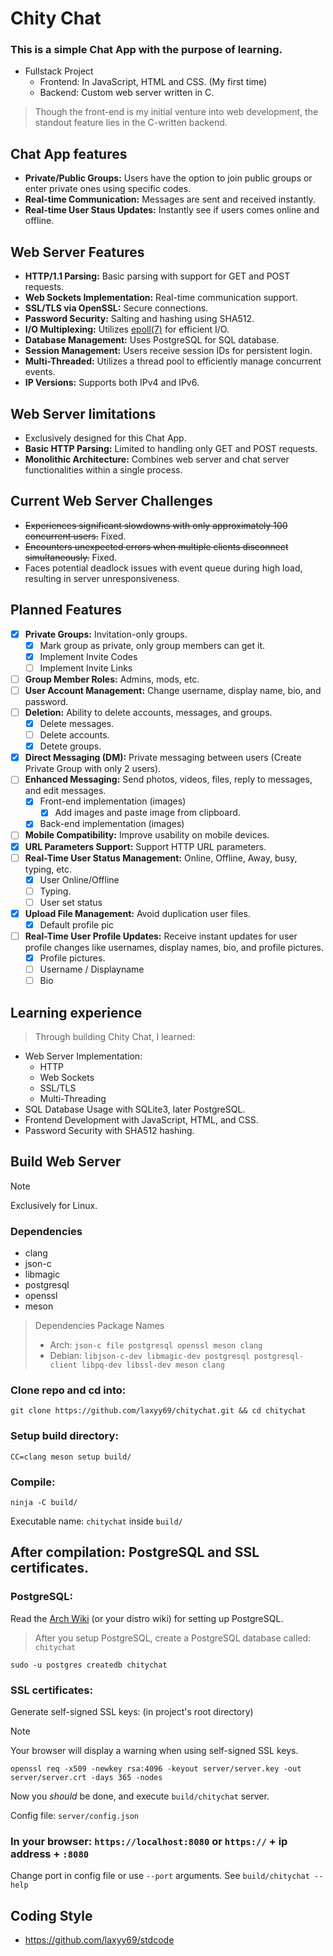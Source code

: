 # Chity Chat
### This is a simple Chat App with the purpose of learning.
* Fullstack Project
   * Frontend: In JavaScript, HTML and CSS. (My first time)
   * Backend: Custom web server written in C.
> Though the front-end is my initial venture into web development, the standout feature lies in the C-written backend.

## Chat App features
* **Private/Public Groups:** Users have the option to join public groups or enter private ones using specific codes.
* **Real-time Communication:** Messages are sent and received instantly.
* **Real-time User Staus Updates:** Instantly see if users comes online and offline.

## Web Server Features
* **HTTP/1.1 Parsing:** Basic parsing with support for GET and POST requests.
* **Web Sockets Implementation:** Real-time communication support.
* **SSL/TLS via OpenSSL:** Secure connections.
* **Password Security:** Salting and hashing using SHA512.
* **I/O Multiplexing:** Utilizes [epoll(7)](https://man7.org/linux/man-pages/man7/epoll.7.html) for efficient I/O.
* **Database Management:** Uses PostgreSQL for SQL database.
* **Session Management:** Users receive session IDs for persistent login.
* **Multi-Threaded:** Utilizes a thread pool to efficiently manage concurrent events.
* **IP Versions:** Supports both IPv4 and IPv6.

## Web Server limitations
* Exclusively designed for this Chat App.
* **Basic HTTP Parsing:** Limited to handling only GET and POST requests.
* **Monolithic Architecture:** Combines web server and chat server functionalities within a single process.

## Current Web Server Challenges
* ~~Experiences significant slowdowns with only approximately 100 concurrent users.~~ Fixed.
* ~~Encounters unexpected errors when multiple clients disconnect simultaneously.~~ Fixed.
* Faces potential deadlock issues with event queue during high load, resulting in server unresponsiveness.

## Planned Features
- [x] **Private Groups:** Invitation-only groups.
   - [X] Mark group as private, only group members can get it.
   - [X] Implement Invite Codes
   - [ ] Implement Invite Links
- [ ] **Group Member Roles:** Admins, mods, etc.
- [ ] **User Account Management:** Change username, display name, bio, and password.
- [ ] **Deletion:** Ability to delete accounts, messages, and groups.
   - [x] Delete messages.
   - [ ] Delete accounts.
   - [x] Detete groups. 
- [x] **Direct Messaging (DM):** Private messaging between users (Create Private Group with only 2 users).
- [ ] **Enhanced Messaging:** Send photos, videos, files, reply to messages, and edit messages.
   - [X] Front-end implementation (images)
      - [X] Add images and paste image from clipboard.
   - [X] Back-end implementation (images) 
- [ ] **Mobile Compatibility:** Improve usability on mobile devices.
- [X] **URL Parameters Support:** Support HTTP URL parameters.
- [ ] **Real-Time User Status Management:** Online, Offline, Away, busy, typing, etc.
   - [x] User Online/Offline
   - [ ] Typing.
   - [ ] User set status
- [x] **Upload File Management:** Avoid duplication user files.
   - [x] Default profile pic
- [ ] **Real-Time User Profile Updates:** Receive instant updates for user profile changes like usernames, display names, bio, and profile pictures.
   - [x] Profile pictures.
   - [ ] Username / Displayname
   - [ ] Bio 

## Learning experience
> Through building Chity Chat, I learned:
* Web Server Implementation:
    * HTTP
    * Web Sockets
    * SSL/TLS
    * Multi-Threading
* SQL Database Usage with SQLite3, later PostgreSQL.
* Frontend Development with JavaScript, HTML, and CSS.
* Password Security with SHA512 hashing.

## Build Web Server
> [!NOTE]
> Exclusively for Linux.
### Dependencies
* clang
* json-c
* libmagic
* postgresql
* openssl
* meson
> Dependencies Package Names
>* Arch: `json-c file postgresql openssl meson clang`
>* Debian: `libjson-c-dev libmagic-dev postgresql postgresql-client libpq-dev libssl-dev meson clang` 

### Clone repo and cd into:
```
git clone https://github.com/laxyy69/chitychat.git && cd chitychat
```
### Setup build directory:
```
CC=clang meson setup build/
```
### Compile:
```
ninja -C build/
```
Executable name: `chitychat` inside `build/`
## After compilation: PostgreSQL and SSL certificates.
### PostgreSQL:
Read the [Arch Wiki](https://wiki.archlinux.org/title/PostgreSQL) (or your distro wiki) for setting up PostgreSQL.
> After you setup PostgreSQL, create a PostgreSQL database called: `chitychat`
```
sudo -u postgres createdb chitychat
```
### SSL certificates:
Generate self-signed SSL keys: (in project's root directory)
> [!NOTE]
> Your browser will display a warning when using self-signed SSL keys.
```
openssl req -x509 -newkey rsa:4096 -keyout server/server.key -out server/server.crt -days 365 -nodes
```
Now you _should_ be done, and execute `build/chitychat` server.

Config file: `server/config.json`

### In your browser: `https://localhost:8080` or `https://` + ip address + `:8080`

Change port in config file or use `--port` arguments. See `build/chitychat --help`

## Coding Style
* https://github.com/laxyy69/stdcode
